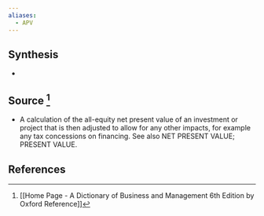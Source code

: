```yaml
---
aliases:
  - APV
---
```

## Synthesis
- 
## Source [^1]
- A calculation of the all-equity net present value of an investment or project that is then adjusted to allow for any other impacts, for example any tax concessions on financing. See also NET PRESENT VALUE; PRESENT VALUE.
## References

[^1]: [[Home Page - A Dictionary of Business and Management 6th Edition by Oxford Reference]]